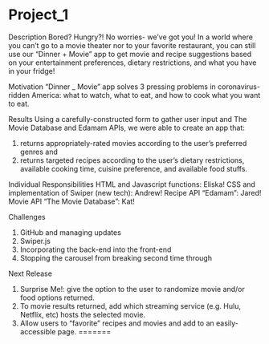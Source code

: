 # Project_1

Description
Bored?  Hungry?!  No worries- we’ve got you!  In a world where you can’t go to a movie theater nor to your favorite restaurant, you can still use our “Dinner + Movie” app to get movie and recipe suggestions based on your entertainment preferences, dietary restrictions, and what you have in your fridge!

Motivation 
“Dinner _ Movie” app solves 3 pressing problems in coronavirus-ridden America: what to watch, what to eat, and how to cook what you want to eat.  

Results
Using a carefully-constructed form to gather user input and The Movie Database and Edamam APIs, we were able to create an app that:
1) returns appropriately-rated movies according to the user’s preferred genres and 
2) returns targeted recipes according to the user’s dietary restrictions, available cooking time, cuisine preference, and available food stuffs.

Individual Responsibilities
HTML and Javascript functions: Eliska!
CSS and implementation of Swiper (new tech): Andrew!
Recipe API “Edamam”: Jared!
Movie API “The Movie Database”: Kat!

Challenges 
1.  GitHub and managing updates
2.  Swiper.js
3.  Incorporating the back-end into the front-end
4.  Stopping the carousel from breaking second time through


Next Release 
1.  Surprise Me!: give the option to the user to randomize movie and/or food options returned.
2.  To movie results returned, add which streaming service (e.g. Hulu, Netflix, etc) hosts the selected movie.
3.  Allow users to “favorite” recipes and movies and add to an easily-accessible page.
=======